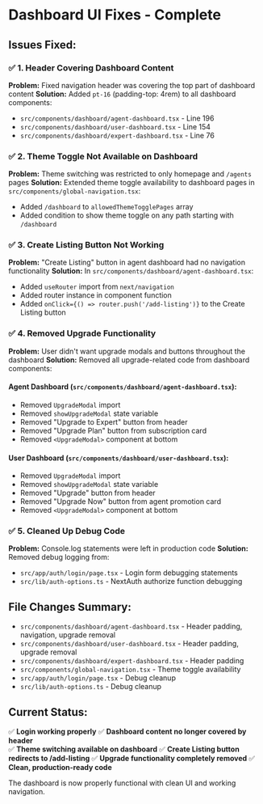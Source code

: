 # Dashboard UI Fixes - Complete

## Issues Fixed:

### ✅ 1. Header Covering Dashboard Content
**Problem:** Fixed navigation header was covering the top part of dashboard content
**Solution:** Added `pt-16` (padding-top: 4rem) to all dashboard components:
- `src/components/dashboard/agent-dashboard.tsx` - Line 196
- `src/components/dashboard/user-dashboard.tsx` - Line 154  
- `src/components/dashboard/expert-dashboard.tsx` - Line 76

### ✅ 2. Theme Toggle Not Available on Dashboard
**Problem:** Theme switching was restricted to only homepage and `/agents` pages
**Solution:** Extended theme toggle availability to dashboard pages in `src/components/global-navigation.tsx`:
- Added `/dashboard` to `allowedThemeTogglePages` array
- Added condition to show theme toggle on any path starting with `/dashboard`

### ✅ 3. Create Listing Button Not Working
**Problem:** "Create Listing" button in agent dashboard had no navigation functionality
**Solution:** In `src/components/dashboard/agent-dashboard.tsx`:
- Added `useRouter` import from `next/navigation`
- Added router instance in component function
- Added `onClick={() => router.push('/add-listing')}` to the Create Listing button

### ✅ 4. Removed Upgrade Functionality
**Problem:** User didn't want upgrade modals and buttons throughout the dashboard
**Solution:** Removed all upgrade-related code from dashboard components:

#### Agent Dashboard (`src/components/dashboard/agent-dashboard.tsx`):
- Removed `UpgradeModal` import
- Removed `showUpgradeModal` state variable  
- Removed "Upgrade to Expert" button from header
- Removed "Upgrade Plan" button from subscription card
- Removed `<UpgradeModal>` component at bottom

#### User Dashboard (`src/components/dashboard/user-dashboard.tsx`):
- Removed `UpgradeModal` import
- Removed `showUpgradeModal` state variable
- Removed "Upgrade" button from header
- Removed "Upgrade Now" button from agent promotion card
- Removed `<UpgradeModal>` component at bottom

### ✅ 5. Cleaned Up Debug Code
**Problem:** Console.log statements were left in production code
**Solution:** Removed debug logging from:
- `src/app/auth/login/page.tsx` - Login form debugging statements
- `src/lib/auth-options.ts` - NextAuth authorize function debugging

## File Changes Summary:
- `src/components/dashboard/agent-dashboard.tsx` - Header padding, navigation, upgrade removal
- `src/components/dashboard/user-dashboard.tsx` - Header padding, upgrade removal  
- `src/components/dashboard/expert-dashboard.tsx` - Header padding
- `src/components/global-navigation.tsx` - Theme toggle availability
- `src/app/auth/login/page.tsx` - Debug cleanup
- `src/lib/auth-options.ts` - Debug cleanup

## Current Status:
✅ **Login working properly**
✅ **Dashboard content no longer covered by header**  
✅ **Theme switching available on dashboard**
✅ **Create Listing button redirects to /add-listing**
✅ **Upgrade functionality completely removed**
✅ **Clean, production-ready code**

The dashboard is now properly functional with clean UI and working navigation.
